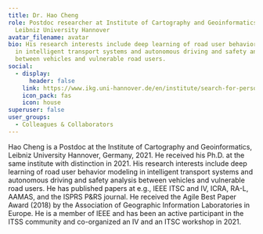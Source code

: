 ```yaml
---
title: Dr. Hao Cheng
role: Postdoc researcher at Institute of Cartography and Geoinformatics (IKG),
  Leibniz University Hannover
avatar_filename: avatar
bio: His research interests include deep learning of road user behavior modeling
  in intelligent transport systems and autonomous driving and safety analysis
  between vehicles and vulnerable road users.
social:
  - display:
      header: false
    link: https://www.ikg.uni-hannover.de/en/institute/search-for-persons/cheng/
    icon_pack: fas
    icon: house
superuser: false
user_groups:
  - Colleagues & Collaborators
---
```

Hao Cheng is a Postdoc at the Institute of Cartography and Geoinformatics, Leibniz University Hannover, Germany, 2021. He received his Ph.D. at the same institute with distinction in 2021.
His research interests include deep learning of road user behavior modeling in intelligent transport systems and autonomous driving and safety analysis between vehicles and vulnerable road users.
He has published papers at e.g., IEEE ITSC and IV, ICRA, RA-L, AAMAS, and the ISPRS P&RS journal. He received the Agile Best Paper Award (2018) by the Association of Geographic Information Laboratories in Europe. 
He is a member of IEEE and has been an active participant in the ITSS community and co-organized an IV and an ITSC workshop in 2021.